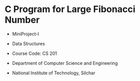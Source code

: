 # C Program for Large Fibonacci Number
- MiniProject-I

- Data Structures

- Course Code: CS 201

- Department of Computer Science and Engineering

- National Institute of Technology, Silchar
